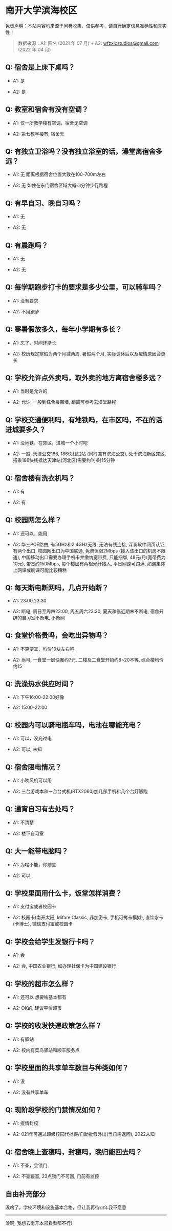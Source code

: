 # 南开大学滨海校区

[免责声明](https://colleges.chat/#_3)：本站内容均来源于问卷收集，仅供参考，请自行确定信息准确性和真实性！

> 数据来源：A1: 匿名 (2021 年 07 月) + A2: wfzxicstudios@gmail.com (2022 年 04 月)

## Q: 宿舍是上床下桌吗？

- A1: 是

- A2: 是

## Q: 教室和宿舍有没有空调？

- A1: 仅一所教学楼有空调，宿舍无空调

- A2: 第七教学楼有, 宿舍无

## Q: 有独立卫浴吗？没有独立浴室的话，澡堂离宿舍多远？

- A1: 无 距离根据宿舍位置大致在100-700m左右

- A2: 无 如住在东门宿舍区域大概四分钟步行路程

## Q: 有早自习、晚自习吗？

- A1: 无

- A2: 无

## Q: 有晨跑吗？

- A1: 无

- A2: 无

## Q: 每学期跑步打卡的要求是多少公里，可以骑车吗？

- A1: 没有要求

- A2: 不用跑步

## Q: 寒暑假放多久，每年小学期有多长？

- A1: 忘了，时间还挺长

- A2: 校历规定寒假为两个月减两周, 暑假两个月, 实际调休后以及疫情原因会更长

## Q: 学校允许点外卖吗，取外卖的地方离宿舍楼多远？

- A1: 当时是允许的

- A2: 允许, 一般到综合楼围墙, 距离可参考去澡堂路程

## Q: 学校交通便利吗，有地铁吗，在市区吗，不在的话进城要多久？

- A1: 没地铁，在郊区，进城一个小时吧

- A2: 一般, 天津公交186, 186快线过站 (同时兼有滨海公交), 处于滨海新区郊区, 搭乘186快线抵达天津站(河北区)需要约1小时15分钟

## Q: 宿舍楼有洗衣机吗？

- A1: 有

- A2: 有

## Q: 校园网怎么样？

- A1: 还可以，能用

- A2: 华三POE路由, 有5GHz和2.4GHz无线, 无法有线连接, 深澜软件网页认证, 有两个出口, 校园网出口为中国联通, 免费但限2Mbps (接入该出口的机房不限速), 中国移动出口需要办理手机卡并缴纳宽带费, 只能捆绑, 48元/月(宽带费为10元), 带宽约150Mbps, 每个楼层有两根光纤接入, 平日网速可跑满, 如遇集体上网课或刷课可能比较糟糕

## Q: 每天断电断网吗，几点开始断？

- A1: 23:00 23:30

- A2: 断电, 周日至周四23:00, 周五周六23:30, 夏天和临近期末不断电, 宿舍开辟的自习室不断电, 不断网

## Q: 食堂价格贵吗，会吃出异物吗？

- A1: 不算便宜，均价10块左右吧

- A2: 尚可, 一食堂一层快餐约7元, 二楼及二食堂开销约8\~20不等, 综合楼均价约15

## Q: 洗澡热水供应时间？

- A1: 下午16:00-22:00好像

- A2: 15:00-22:00

## Q: 校园内可以骑电瓶车吗，电池在哪能充电？

- A1: 可以，没充过电

- A2: 可以, 未知

## Q: 宿舍限电情况？

- A1: 小吹风机可以用

- A2: 三台游戏本和一台台式机(RTX2060)加几部手机和几个台灯够跑

## Q: 通宵自习有去处吗？

- A1: 不清楚

- A2: 楼下自习室

## Q: 大一能带电脑吗？

- A1: 为啥不能，你随意

- A2: 可以

## Q: 学校里面用什么卡，饭堂怎样消费？

- A1: 支付宝或者校园卡

- A2: 校园卡(南开太阳, Mifare Classic, 非加密卡, 手机可拷卡模拟), 直饮水卡 (卡博士), 微信支付宝或校园卡

## Q: 学校会给学生发银行卡吗？

- A1: 会

- A2: 会, 中国农业银行, 如办理社保卡为中国建设银行

## Q: 学校的超市怎么样？

- A1: 还可以  想要啥基本都有

- A2: OK的, 建议平价超市

## Q: 学校的收发快递政策怎么样？

- A1: 有驿站

- A2: 校内有菜鸟驿站和顺丰服务点

## Q: 学校里面的共享单车数目与种类如何？

- A1: 没

- A2: 没有共享单车

## Q: 现阶段学校的门禁情况如何？

- A1: 疫情封校

- A2: 021年可通过超级校园代批假/自助批假外出(当日需返回), 2022未知

## Q: 宿舍晚上查寝吗，封寝吗，晚归能回去吗？

- A1: 不查，会锁门

- A2: 不查寝室, 23点锁门不可回, 门前有监控

## 自由补充部分

没啥了，学校环境和设施基本合格，但让我再待四年我不愿意

***

淦啊, 我想去南开本部看看都不行!